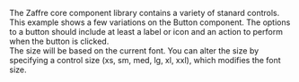 The Zaffre core component library contains a variety of stanard controls. This example shows a few variations on the Button component. The options to a button should include at least a label or icon and an action to perform when the button is clicked. 
<br>
The size will be based on the current font. You can alter the size by specifying a control size (xs, sm, med, lg, xl, xxl), which modifies the font size.